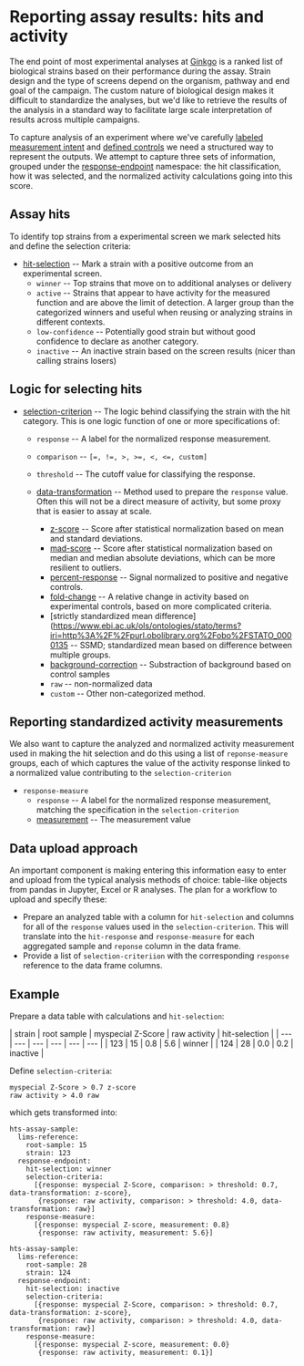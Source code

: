 # Reporting assay results: hits and activity

The end point of most experimental analyses at
[Ginkgo](https://www.ginkgobioworks.com/) is a ranked list of biological strains
based on their performance during the assay. Strain design and the type of
screens depend on the organism, pathway and end goal of the
campaign. The custom nature of biological design makes it difficult to
standardize the analyses, but we'd like to retrieve the results of the analysis
in a standard way to facilitate large scale interpretation of results across
multiple campaigns.

To capture analysis of an experiment where we've carefully [labeled measurement intent](https://github.com/ginkgobioworks/ontology-clean/blob/master/docs/experimental_plate_labels.md)
and [defined controls](https://github.com/ginkgobioworks/ontology-clean/blob/master/docs/representing_controls.md)
we need a structured way to represent the outputs. We attempt to capture three
sets of information, grouped under the
[response-endpoint](https://www.ebi.ac.uk/ols/ontologies/bao/terms?iri=http%3A%2F%2Fwww.bioassayontology.org%2Fbao%23BAO_0000181)
namespace: the hit classification, how it was selected, and the normalized
activity calculations going into this score.

## Assay hits

To identify top strains from a experimental screen we mark selected hits and
define the selection criteria:

- [hit-selection](https://www.ebi.ac.uk/ols/ontologies/stato/terms?iri=http%3A%2F%2Fpurl.obolibrary.org%2Fobo%2FSTATO_0000277) -- Mark a strain with a positive outcome from an experimental screen.
  - `winner` -- Top strains that move on to additional analyses or delivery
  - `active` -- Strains that appear to have activity for the measured function
    and are above the limit of detection. A larger group than the categorized
    winners and useful when reusing or analyzing strains in different contexts.
  - `low-confidence` -- Potentially good strain but without good confidence to
    declare as another category.
  - `inactive` -- An inactive strain based on the screen results (nicer than
    calling strains losers)

## Logic for selecting hits

- [selection-criterion](https://www.ebi.ac.uk/ols/ontologies/obi/terms?iri=http%3A%2F%2Fpurl.obolibrary.org%2Fobo%2FOBI_0001755)
  -- The logic behind classifying the strain with the hit category. This is one
  logic function of one or more specifications of:
 
  - `response` -- A label for the normalized response measurement.
  - `comparison` -- `[=, !=, >, >=, <, <=, custom]`
  - `threshold` -- The cutoff value for classifying the response.
  - [data-transformation](https://www.ebi.ac.uk/ols/ontologies/stato/terms?iri=http%3A%2F%2Fpurl.obolibrary.org%2Fobo%2FOBI_0200166)
    -- Method used to prepare the `response` value. Often this will not be a
    direct measure of activity, but some proxy that is easier to assay at scale.

    - [z-score](https://www.ebi.ac.uk/ols/ontologies/stato/terms?iri=http%3A%2F%2Fpurl.obolibrary.org%2Fobo%2FSTATO_0000104)
      -- Score after statistical normalization based on mean and standard deviations.
    - [mad-score](https://www.ebi.ac.uk/ols/ontologies/bao/terms?iri=http%3A%2F%2Fwww.bioassayontology.org%2Fbao%23BAO_0002127)
      -- Score after statistical normalization based on median and median absolute
      deviations, which can be more resilient to outliers.
    - [percent-response](https://www.ebi.ac.uk/ols/ontologies/bao/terms?iri=http%3A%2F%2Fwww.bioassayontology.org%2Fbao%23BAO_0000082)
      -- Signal normalized to positive and negative controls.
    - [fold-change](https://www.ebi.ac.uk/ols/ontologies/stato/terms?iri=http%3A%2F%2Fpurl.obolibrary.org%2Fobo%2FSTATO_0000169)
      -- A relative change in activity based on experimental controls, based on more
      complicated criteria.
    - [strictly standardized mean difference](https://www.ebi.ac.uk/ols/ontologies/stato/terms?iri=http%3A%2F%2Fpurl.obolibrary.org%2Fobo%2FSTATO_0000135
      -- SSMD; standardized mean based on difference between multiple groups.
    - [background-correction](https://www.ebi.ac.uk/ols/ontologies/obi/terms?iri=http%3A%2F%2Fpurl.obolibrary.org%2Fobo%2FOBI_0000666) -- Substraction of background based on control samples
    - `raw` -- non-normalized data
    - `custom` -- Other non-categorized method.

## Reporting standardized activity measurements

We also want to capture the analyzed and normalized activity measurement used in
making the hit selection and do this using a list of `reponse-measure` groups,
each of which captures the value of the activity response linked to a normalized
value contributing to the `selection-criterion`

- `response-measure`
  - `response` -- A label for the normalized response measurement, matching the
    specification in the `selection-criterion`
  - [measurement](https://www.ebi.ac.uk/ols/ontologies/stato/terms?iri=http%3A%2F%2Fpurl.obolibrary.org%2Fobo%2FIAO_0000109) -- The measurement value

## Data upload approach

An important component is making entering this information easy to enter and
upload from the typical analysis methods of choice: table-like objects from
pandas in Jupyter, Excel or R analyses. The plan for a workflow to
upload and specify these:

- Prepare an analyzed table with a column for `hit-selection` and columns for all of the
  `response` values used in the `selection-criterion`. This will translate into
  the `hit-response` and `response-measure` for each aggregated sample and `reponse` column
  in the data frame.
- Provide a list of `selection-criteriion` with the corresponding `response`
  reference to the data frame columns.

## Example

Prepare a data table with calculations and `hit-selection`:

| strain | root sample | myspecial Z-Score | raw activity | hit-selection |
| --- | --- | --- | --- | --- | --- |
| 123 | 15 | 0.8 | 5.6 | winner |
| 124 | 28 | 0.0 | 0.2 | inactive |

Define `selection-criteria`:
```
myspecial Z-Score > 0.7 z-score
raw activity > 4.0 raw
```
which gets transformed into:
```
hts-assay-sample:
  lims-reference:
    root-sample: 15
    strain: 123
  response-endpoint:
    hit-selection: winner
    selection-criteria:
      [{response: myspecial Z-Score, comparison: > threshold: 0.7, data-transformation: z-score},
       {response: raw activity, comparison: > threshold: 4.0, data-transformation: raw}]
    response-measure:
      [{response: myspecial Z-score, measurement: 0.8}
       {response: raw activity, measurement: 5.6}]

hts-assay-sample:
  lims-reference:
    root-sample: 28
    strain: 124
  response-endpoint:
    hit-selection: inactive
    selection-criteria:
      [{response: myspecial Z-Score, comparison: > threshold: 0.7, data-transformation: z-score},
       {response: raw activity, comparison: > threshold: 4.0, data-transformation: raw}]
    response-measure:
      [{response: myspecial Z-score, measurement: 0.0}
       {response: raw activity, measurement: 0.1}]
```

